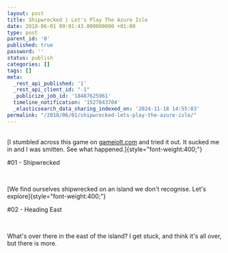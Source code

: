 ```yaml
---
layout: post
title: Shipwrecked | Let's Play The Azure Isle
date: 2018-06-01 09:01:43.000000000 +01:00
type: post
parent_id: '0'
published: true
password: ''
status: publish
categories: []
tags: []
meta:
  _rest_api_published: '1'
  _rest_api_client_id: "-1"
  _publicize_job_id: '18487625961'
  timeline_notification: '1527843704'
  _elasticsearch_data_sharing_indexed_on: '2024-11-18 14:55:03'
permalink: "/2018/06/01/shipwrecked-lets-play-the-azure-isle/"
---
```


\
[I stumbled across this game on
[gamejolt.com](https://gamejolt.com/games/theazureisle/295076) and tried
it out. It sucked me in and I was smitten. See what
happened.]{style="font-weight:400;"}

#01 - Shipwrecked

 

[We find ourselves shipwrecked on an island we don't recognise. Let's
explore]{style="font-weight:400;"}

#02 - Heading East

 

What\'s over there in the east of the island? I get stuck, and think
it\'s all over, but there is more.
